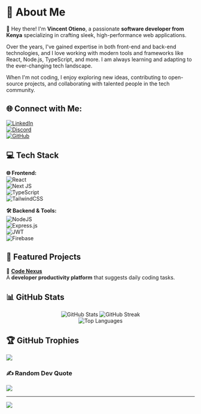 # 🚀 About Me  
👋 Hey there! I'm **Vincent Otieno**, a passionate **software developer from Kenya** specializing in crafting sleek, high-performance web applications.  

Over the years, I've gained expertise in both front-end and back-end technologies, and I love working with modern tools and frameworks like React, Node.js, TypeScript, and more. I am always learning and adapting to the ever-changing tech landscape.

When I'm not coding, I enjoy exploring new ideas, contributing to open-source projects, and collaborating with talented people in the tech community.

## 🌐 Connect with Me:  
[![LinkedIn](https://img.shields.io/badge/LinkedIn-0077B5?style=for-the-badge&logo=linkedin&logoColor=white)](https://www.linkedin.com/in/vincent-otieno-12477533b/)  
[![Discord](https://img.shields.io/badge/Discord-7289DA?style=for-the-badge&logo=discord&logoColor=white)](https://discord.com/channels/@me)  
[![GitHub](https://img.shields.io/badge/GitHub-181717?style=for-the-badge&logo=github&logoColor=white)](https://github.com/VynceUpp)  

## 💻 Tech Stack  

**🌐 Frontend:**  
![React](https://img.shields.io/badge/react-%2320232a.svg?style=for-the-badge&logo=react&logoColor=%2361DAFB)  
![Next JS](https://img.shields.io/badge/Next-black?style=for-the-badge&logo=next.js&logoColor=white)  
![TypeScript](https://img.shields.io/badge/typescript-%23007ACC.svg?style=for-the-badge&logo=typescript&logoColor=white)  
![TailwindCSS](https://img.shields.io/badge/tailwindcss-%2338B2AC.svg?style=for-the-badge&logo=tailwind-css&logoColor=white)  

**🛠 Backend & Tools:**  
![NodeJS](https://img.shields.io/badge/node.js-6DA55F?style=for-the-badge&logo=node.js&logoColor=white)  
![Express.js](https://img.shields.io/badge/express.js-%23404d59.svg?style=for-the-badge&logo=express&logoColor=%2361DAFB)  
![JWT](https://img.shields.io/badge/JWT-black?style=for-the-badge&logo=JSON%20web%20tokens)  
![Firebase](https://img.shields.io/badge/firebase-a08021?style=for-the-badge&logo=firebase&logoColor=ffcd34)  

## 📌 Featured Projects  

🚀 [**Code Nexus**](https://github.com/VynceUpp/code-nexus)  
A **developer productivity platform** that suggests daily coding tasks.  

## 📊 GitHub Stats  

<div align="center">  
  <img src="https://github-readme-stats.vercel.app/api?username=VynceUpp&theme=radical&hide_border=false&include_all_commits=true&count_private=true&border_radius=10" alt="GitHub Stats" />  
  <img src="https://github-readme-streak-stats.herokuapp.com/?user=VynceUpp&theme=radical&hide_border=false&border_radius=10" alt="GitHub Streak" />  
</div>  

<div align="center">  
  <img src="https://github-readme-stats.vercel.app/api/top-langs/?username=VynceUpp&theme=radical&hide_border=false&include_all_commits=true&count_private=true&layout=compact&border_radius=10" alt="Top Languages" />  
</div>  


## 🏆 GitHub Trophies
![](https://github-profile-trophy.vercel.app/?username=VynceUpp&theme=radical&no-frame=false&no-bg=true&margin-w=4&border_radius=10)

### ✍️ Random Dev Quote
![](https://quotes-github-readme.vercel.app/api?type=horizontal&theme=radical)

---
[![](https://visitcount.itsvg.in/api?id=VynceUpp&icon=4&color=0)](https://visitcount.itsvg.in)

<!-- Proudly created with GPRM ( https://gprm.itsvg.in ) -->

